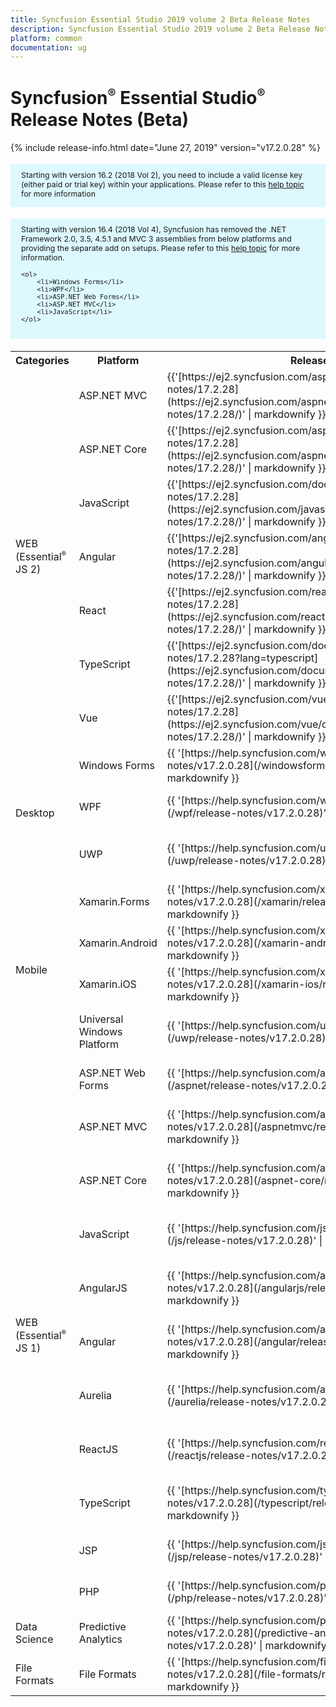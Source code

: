 ```yaml
---
title: Syncfusion Essential Studio 2019 volume 2 Beta Release Notes  
description: Syncfusion Essential Studio 2019 volume 2 Beta Release Notes  
platform: common
documentation: ug
---
```


# Syncfusion<sup style="font-size:70%">&reg;</sup> Essential Studio<sup style="font-size:70%">&reg;</sup>  Release Notes (Beta) 

{% include release-info.html date="June 27, 2019"   version="v17.2.0.28" %} 

<style>
#license {
    font-size: .88em!important;
margin-top: 1.5em;     margin-bottom: 1.5em;
    background-color: #def8ff;
    padding: 10px 17px 14px;
}
</style>

<div id="license">
Starting with version 16.2 (2018 Vol 2), you need to include a valid license key (either paid or trial key) within your applications. 
Please refer to this <a href="/common/essential-studio/licensing/license-key">help topic</a> for more information 
</div>


<div id="license">
    Starting with version 16.4 (2018 Vol 4), Syncfusion has removed the .NET Framework 2.0, 3.5, 4.5.1 and MVC 3 assemblies from below platforms and providing the separate add on setups.
    Please refer to this <a href="/common/essential-studio/installation/essential-studio-platform-framework-add-ons">help topic</a> for more information.

    <ol>
        <li>Windows Forms</li>
        <li>WPF</li>
        <li>ASP.NET Web Forms</li>
        <li>ASP.NET MVC</li>
        <li>JavaScript</li>
    </ol>

</div>


<table>
<tr>
<th>
Categories</th><th>
Platform</th><th>
Release Notes</th><th>
Read Me</th></tr>
<tr>
<td rowspan="7">
WEB (Essential<sup style="font-size:70%">&reg;</sup> JS 2)
</td>
<td>
ASP.NET MVC
</td>
<td>{{'[https://ej2.syncfusion.com/aspnetmvc/documentation/release-notes/17.2.28](https://ej2.syncfusion.com/aspnetmvc/documentation/release-notes/17.2.28/)' | markdownify }}
</td>
<td>{{'[http://files2.syncfusion.com/Installs/v17.2.0.28/ReadMe/essential-js2/TypeScript.html](http://files2.syncfusion.com/Installs/v17.2.0.28/ReadMe/essential-js2/ASPMVC.html)' | markdownify }}
</td>
</tr>
<tr>
<td>
ASP.NET Core	
</td>
<td>{{'[https://ej2.syncfusion.com/aspnetcore/documentation/release-notes/17.2.28](https://ej2.syncfusion.com/aspnetcore/documentation/release-notes/17.2.28/)' | markdownify }}
</td>
<td>{{'[http://files2.syncfusion.com/Installs/v17.2.0.28/ReadMe/essential-js2/TypeScript.html](http://files2.syncfusion.com/Installs/v17.2.0.28/ReadMe/essential-js2/ASPNETCORE.html)' | markdownify }}
</td>
</tr>
<tr>
<td>
JavaScript
</td>
<td>{{'[https://ej2.syncfusion.com/documentation/release-notes/17.2.28](https://ej2.syncfusion.com/javascript/documentation/release-notes/17.2.28/)' | markdownify }}
</td>
<td>{{'[http://files2.syncfusion.com/Installs/v17.2.0.28/ReadMe/essential-js2/JavaScript.html](http://files2.syncfusion.com/Installs/v17.2.0.28/ReadMe/essential-js2/JavaScript.html)' | markdownify }}
</td>
</tr>
<tr>
<td>
Angular
</td>
<td>{{'[https://ej2.syncfusion.com/angular/documentation/release-notes/17.2.28](https://ej2.syncfusion.com/angular/documentation/release-notes/17.2.28/)' | markdownify }}
</td>
<td>{{'[http://files2.syncfusion.com/Installs/v17.2.0.28/ReadMe/essential-js2/Angular.html](http://files2.syncfusion.com/Installs/v17.2.0.28/ReadMe/essential-js2/Angular.html)' | markdownify }}
</td>
</tr>
<tr>
<td>
React
</td>
<td>{{'[https://ej2.syncfusion.com/react/documentation/release-notes/17.2.28](https://ej2.syncfusion.com/react/documentation/release-notes/17.2.28/)' | markdownify }}
</td>
<td>{{'[http://files2.syncfusion.com/Installs/v17.2.0.28/ReadMe/essential-js2/React.html](http://files2.syncfusion.com/Installs/v17.2.0.28/ReadMe/essential-js2/React.html)' | markdownify }}
</td>
</tr>
<tr>
<td>
TypeScript
</td>
<td>{{'[https://ej2.syncfusion.com/documentation/release-notes/17.2.28?lang=typescript](https://ej2.syncfusion.com/documentation/release-notes/17.2.28/)' | markdownify }}
</td>
<td>{{'[http://files2.syncfusion.com/Installs/v17.2.0.28/ReadMe/essential-js2/TypeScript.html](http://files2.syncfusion.com/Installs/v17.2.0.28/ReadMe/essential-js2/TypeScript.html)' | markdownify }}
</td>
</tr>
<tr>
<td>
Vue
</td>
<td>{{'[https://ej2.syncfusion.com/vue/documentation/release-notes/17.2.28](https://ej2.syncfusion.com/vue/documentation/release-notes/17.2.28/)' | markdownify }}
</td>
<td>{{'[http://files2.syncfusion.com/Installs/v17.2.0.28/ReadMe/essential-js2/Vue.html](http://files2.syncfusion.com/Installs/v17.2.0.28/ReadMe/essential-js2/Vue.html)' | markdownify }}
</td>
</tr>
<tr>
<td rowspan="3">
Desktop
</td>
<td>
Windows Forms
</td>
<td>{{ '[https://help.syncfusion.com/windowsforms/release-notes/v17.2.0.28](/windowsforms/release-notes/v17.2.0.28)' | markdownify }}
</td>
<td>{{ '[http://files2.syncfusion.com/Installs/v17.2.0.28/ReadMe/WindowsForms.html](http://files2.syncfusion.com/Installs/v17.2.0.28/ReadMe/WindowsForms.html)' | markdownify }}
</td>
</tr>
<tr>
<td>
WPF
</td>
<td>{{ '[https://help.syncfusion.com/wpf/release-notes/v17.2.0.28](/wpf/release-notes/v17.2.0.28)' | markdownify }}
</td>
<td>{{ '[http://files2.syncfusion.com/Installs/v17.2.0.28/ReadMe/WPF.html](http://files2.syncfusion.com/Installs/v17.2.0.28/ReadMe/WPF.html)' | markdownify }}
</td>
</tr>
<tr>
<td>
UWP
</td>
<td>{{ '[https://help.syncfusion.com/uwp/release-notes/v17.2.0.28](/uwp/release-notes/v17.2.0.28)' | markdownify }}
</td>
<td>{{ '[http://files2.syncfusion.com/Installs/v17.2.0.28/ReadMe/UniversalWindows.html](http://files2.syncfusion.com/Installs/v17.2.0.28/ReadMe/UniversalWindows.html)' | markdownify }}
</td>
</tr>
<tr>
<td rowspan="4">
Mobile
</td>
<td>
Xamarin.Forms
</td>
<td>{{ '[https://help.syncfusion.com/xamarin/release-notes/v17.2.0.28](/xamarin/release-notes/v17.2.0.28)' | markdownify }}
</td>
<td>{{ '[http://files2.syncfusion.com/Installs/v17.2.0.28/ReadMe/Xamarin_Forms.html](http://files2.syncfusion.com/Installs/v17.2.0.28/ReadMe/Xamarin_Forms.html)' | markdownify }}
</td>
</tr>
<tr>
<td>
Xamarin.Android
</td>
<td>{{ '[https://help.syncfusion.com/xamarin-android/release-notes/v17.2.0.28](/xamarin-android/release-notes/v17.2.0.28)' | markdownify }}
</td>
<td>{{ '[http://files2.syncfusion.com/Installs/v17.2.0.28/ReadMe/Xamarin_Forms.html](http://files2.syncfusion.com/Installs/v17.2.0.28/ReadMe/Xamarin_Forms.html)' | markdownify }}
</td>
</tr>
<tr>
<td>
Xamarin.iOS
</td>
<td>{{ '[https://help.syncfusion.com/xamarin-ios/release-notes/v17.2.0.28](/xamarin-ios/release-notes/v17.2.0.28)' | markdownify }}
</td>
<td>{{ '[http://files2.syncfusion.com/Installs/v17.2.0.28/ReadMe/Xamarin_Forms.html](http://files2.syncfusion.com/Installs/v17.2.0.28/ReadMe/Xamarin_Forms.html)' | markdownify }}
</td>
</tr>
<tr>
<td>
Universal Windows Platform
</td>
<td>{{ '[https://help.syncfusion.com/uwp/release-notes/v17.2.0.28](/uwp/release-notes/v17.2.0.28)' | markdownify }}
</td>
<td>{{ '[http://files2.syncfusion.com/Installs/v17.2.0.28/ReadMe/UniversalWindows.html](http://files2.syncfusion.com/Installs/v17.2.0.28/ReadMe/UniversalWindows.html)' | markdownify }}
</td>
</tr>
<tr>
<td rowspan="11">
WEB (Essential<sup style="font-size:70%">&reg;</sup> JS 1)
</td>
<td>
ASP.NET Web Forms
</td>
<td>{{ '[https://help.syncfusion.com/aspnet/release-notes/v17.2.0.28](/aspnet/release-notes/v17.2.0.28)' | markdownify }}
</td>
<td>{{ '[http://files2.syncfusion.com/Installs/v17.2.0.28/ReadMe/essential-js1/ASP.html](http://files2.syncfusion.com/Installs/v17.2.0.28/ReadMe/essential-js1/ASP.html)' | markdownify }}
</td>
</tr>
<tr>
<td>
ASP.NET MVC
</td>
<td>{{ '[https://help.syncfusion.com/aspnetmvc/release-notes/v17.2.0.28](/aspnetmvc/release-notes/v17.2.0.28)' | markdownify }}
</td>
<td>{{ '[http://files2.syncfusion.com/Installs/v17.2.0.28/ReadMe/essential-js1/ASPMVC.html](http://files2.syncfusion.com/Installs/v17.2.0.28/ReadMe/essential-js1/ASPMVC.html)' | markdownify }}
</td>
</tr>
<tr>
<td>
ASP.NET Core
</td>
<td>{{ '[https://help.syncfusion.com/aspnet-core/release-notes/v17.2.0.28](/aspnet-core/release-notes/v17.2.0.28)' | markdownify }}
</td>
<td>
{{ '[http://files2.syncfusion.com/Installs/v17.2.0.28/ReadMe/essential-js1/ASPNETCORE.html](http://files2.syncfusion.com/Installs/v17.2.0.28/ReadMe/essential-js1/ASPNETCORE.html)' | markdownify }}
</td>
</tr>
<tr>
<td>
JavaScript
</td>
<td>{{ '[https://help.syncfusion.com/js/release-notes/v17.2.0.28](/js/release-notes/v17.2.0.28)' | markdownify }}
</td>
<td>{{ '[http://files2.syncfusion.com/Installs/v17.2.0.28/ReadMe/essential-js1/JavaScript.html](http://files2.syncfusion.com/Installs/v17.2.0.28/ReadMe/essential-js1/JavaScript.html)' | markdownify }}
</td>
</tr>
<tr>
<td>
AngularJS
</td>
<td>{{ '[https://help.syncfusion.com/angularjs/release-notes/v17.2.0.28](/angularjs/release-notes/v17.2.0.28)' | markdownify }}
</td>
<td>{{ '[http://files2.syncfusion.com/Installs/v17.2.0.28/ReadMe/essential-js1/AngularJS.html](http://files2.syncfusion.com/Installs/v17.2.0.28/ReadMe/essential-js1/AngularJS.html)' | markdownify }}
</td>
</tr>
<tr>
<td>
Angular
</td>
<td>{{ '[https://help.syncfusion.com/angular/release-notes/v17.2.0.28](/angular/release-notes/v17.2.0.28)' | markdownify }}
</td>
<td>{{ '[http://files2.syncfusion.com/Installs/v17.2.0.28/ReadMe/essential-js1/Angular.html](http://files2.syncfusion.com/Installs/v17.2.0.28/ReadMe/essential-js1/Angular.html)' | markdownify }}
</td>
</tr>
<tr>
<td>
Aurelia
</td>
<td>{{ '[https://help.syncfusion.com/aurelia/release-notes/v17.2.0.28](/aurelia/release-notes/v17.2.0.28)' | markdownify }}
</td>
<td>{{ '[http://files2.syncfusion.com/Installs/v17.2.0.28/ReadMe/essential-js1/Aurelia.html](http://files2.syncfusion.com/Installs/v17.2.0.28/ReadMe/essential-js1/Aurelia.html)' | markdownify }}
</td>
</tr>
<tr>
<td>
ReactJS
</td>
<td>{{ '[https://help.syncfusion.com/reactjs/release-notes/v17.2.0.28](/reactjs/release-notes/v17.2.0.28)' | markdownify }}
</td>
<td>{{ '[http://files2.syncfusion.com/Installs/v17.2.0.28/ReadMe/essential-js1/ReactJS.html](http://files2.syncfusion.com/Installs/v17.2.0.28/ReadMe/essential-js1/ReactJS.html)' | markdownify }}
</td>
</tr>
<tr>
<td>
TypeScript
</td>
<td>{{ '[https://help.syncfusion.com/typescript/release-notes/v17.2.0.28](/typescript/release-notes/v17.2.0.28)' | markdownify }}
</td>
<td>{{ '[http://files2.syncfusion.com/Installs/v17.2.0.28/ReadMe/essential-js1/TypeScript.html](http://files2.syncfusion.com/Installs/v17.2.0.28/ReadMe/essential-js1/TypeScript.html)' | markdownify }}
</td>
</tr>
<tr>
<td>
JSP
</td>
<td>{{ '[https://help.syncfusion.com/jsp/release-notes/v17.2.0.28](/jsp/release-notes/v17.2.0.28)' | markdownify }}
</td>
<td>{{ '[http://files2.syncfusion.com/Installs/v17.2.0.28/ReadMe/essential-js1/JSP.html](http://files2.syncfusion.com/Installs/v17.2.0.28/ReadMe/essential-js1/JSP.html)' | markdownify }}
</td>
</tr>
<tr>
<td>
PHP
</td>
<td>{{ '[https://help.syncfusion.com/php/release-notes/v17.2.0.28](/php/release-notes/v17.2.0.28)' | markdownify }}
</td>
<td>{{ '[http://files2.syncfusion.com/Installs/v17.2.0.28/ReadMe/essential-js1/PHP.html](http://files2.syncfusion.com/Installs/v17.2.0.28/ReadMe/essential-js1/PHP.html)' | markdownify }}
</td>
</tr>
<tr>
<td>
Data Science
</td>
<td>
Predictive Analytics
</td>
<td>{{ '[https://help.syncfusion.com/predictive-analytics/release-notes/v17.2.0.28](/predictive-analytics/release-notes/v17.2.0.28)' | markdownify }}
</td>
<td>
</td>
</tr>
<tr>
<td>
File Formats
</td>
<td>
File Formats
</td>
<td>{{ '[https://help.syncfusion.com/file-formats/release-notes/v17.2.0.28](/file-formats/release-notes/v17.2.0.28)' | markdownify }}
</td>
<td>
</td>
</tr>
</table>